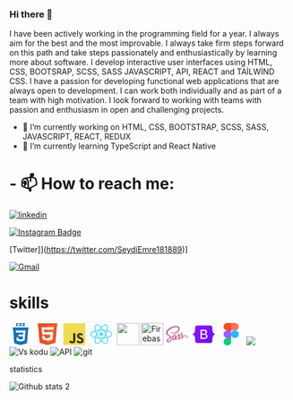 ### Hi there 👋



I have been actively working in the programming field for a year.
I always aim for the best and the most improvable. I always take firm steps forward on this path and take steps passionately and enthusiastically by learning more about software.
I develop interactive user interfaces using HTML, CSS, BOOTSRAP, SCSS, SASS JAVASCRIPT, API, REACT and TAİLWİND CSS. 
I have a passion for developing functional web applications that are always open to development. I can work both individually and as part of a team with high motivation.
I look forward to working with teams with passion and enthusiasm in open and challenging projects.

- 🔭 I’m currently working on HTML, CSS, BOOTSTRAP, SCSS, SASS, JAVASCRIPT, REACT, REDUX
- 🌱 I’m currently learning  TypeScript and React Native



# - 📫 How to reach me:

[![linkedin](https://img.shields.io/badge/Linkedin-000000?style=for-the-badge&logo=Linkedin&logoColor=white)](https://www.linkedin.com/in/seydiemre/)

[![Instagram Badge](https://img.shields.io/badge/-Instagram-C13584?style=flat-quare&labelColor=C13584&logo=instagram&logoColor=white&link=link)](https://www.instagram.com/seyem.20/)

[Twitter]<link rel="stylesheet" href="https://cdn.jsdelivr.net/gh/devicons/devicon@v2.15.1/devicon.min.css">](https://twitter.com/SeydiEmre181889)]

[![Gmail](https://img.shields.io/badge/Gmail-D14836?style=for-the-badge&logo=gmail&logoColor=white)](mailto:seydiemre48@gmail.com)



# skills

<img src="https://github.com/devicons/devicon/blob/master/icons/css3/css3-plain-wordmark.svg"  title="CSS3" alt="CSS" width="40" height="40"/>&nbsp;
<img src="https://github.com/devicons/devicon/blob/master/icons/html5/html5-original.svg" title="HTML5" alt="HTML" width="40" height="40"/>&nbsp;
<img src="https://github.com/devicons/devicon/blob/master/icons/javascript/javascript-original.svg" title="JavaScript" alt="JavaScript" width="40" height="40"/>&nbsp;
<img src="https://github.com/devicons/devicon/blob/master/icons/react/react-original.svg" title="React" alt="React" width="40" height="40"/>&nbsp;
<img src="https://cdn.jsdelivr.net/gh/devicons/devicon/icons/redux/redux-original.svg" width="40" height="40" />
<img src="https://cdn.jsdelivr.net/gh/devicons/devicon/icons/firebase/firebase-plain-wordmark.svg" title="Firebase" width="40" height="40" />
<img src="https://github.com/devicons/devicon/blob/master/icons/sass/sass-original.svg" title="SASS" alt="SASS" width="40" height="40"/>&nbsp;
<img src="https://github.com/devicons/devicon/blob/master/icons/bootstrap/bootstrap-original.svg" title="Bootstrap" alt="Bootstrap" width="40" height="40"/>&nbsp;
<img src="https://github.com/devicons/devicon/blob/master/icons/figma/figma-original.svg" title="FIGMA" alt="FIGMA" width="40" height="40"/>&nbsp;
<img src="https://cdn.jsdelivr.net/gh/devicons/devicon/icons/typescript/typescript-original.svg" />          
<img src="https://camo.githubusercontent.com/bb81dd67428abb250f8b578e8e2580726a4f5c5335450dcff1296add2bcb52c3/68747470733a2f2f696d672e736869656c64732e696f2f62616467652f56697375616c5f53747564696f5f436f64652d3030373844343f7374796c653d666c6174266c6f676f3d76697375616c25323073747564696f253230636f6465266c6f676f436f6c6f723d7768697465" alt="Vs kodu" data-canonical-src="https://img.shields.io/badge/Visual_Studio_Code-0078D4?style=flat&amp;logo=visual%20studio%20code&amp;logoColor=white" style="max-width: 100%;">
<img src="https://camo.githubusercontent.com/adc7a0068581038ebb2fe79a3562bf4675a0b6191fc17951d35e1901779b0463/68747470733a2f2f696d672e736869656c64732e696f2f62616467652f4150492d4534344333303f7374796c653d666c6174266c6f676f3d676974266c6f676f436f6c6f723d7768697465" alt="API" data-canonical-src="https://img.shields.io/badge/API-E44C30?style=flat&amp;logo=git&amp;logoColor=white" style="max-width: 100%;">
<img src="https://camo.githubusercontent.com/a8b6f4da82d06377c555de8affbcd5318f5e0be7eb88abab97c3130d1cade44a/68747470733a2f2f696d672e736869656c64732e696f2f62616467652f4749542d4534344333303f7374796c653d666c6174266c6f676f3d676974266c6f676f436f6c6f723d7768697465" alt="git" data-canonical-src="https://img.shields.io/badge/GIT-E44C30?style=flat&amp;logo=git&amp;logoColor=white" style="max-width: 100%;">


  


statistics

![Github stats 2](https://github-readme-stats.vercel.app/api?username=seyemr&show_icons=true&theme=radical)
